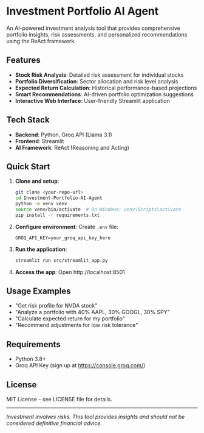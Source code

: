 # Investment Portfolio AI Agent

An AI-powered investment analysis tool that provides comprehensive portfolio insights, risk assessments, and personalized recommendations using the ReAct framework.

## Features

- **Stock Risk Analysis**: Detailed risk assessment for individual stocks
- **Portfolio Diversification**: Sector allocation and risk level analysis
- **Expected Return Calculation**: Historical performance-based projections
- **Smart Recommendations**: AI-driven portfolio optimization suggestions
- **Interactive Web Interface**: User-friendly Streamlit application

## Tech Stack

- **Backend**: Python, Groq API (Llama 3.1)
- **Frontend**: Streamlit
- **AI Framework**: ReAct (Reasoning and Acting)

## Quick Start

1. **Clone and setup**:
   ```bash
   git clone <your-repo-url>
   cd Investment-Portfolio-AI-Agent
   python -m venv venv
   source venv/bin/activate  # On Windows: venv\Scripts\activate
   pip install -r requirements.txt
   ```

2. **Configure environment**:
   Create `.env` file:
   ```
   GROQ_API_KEY=your_groq_api_key_here
   ```

3. **Run the application**:
   ```bash
   streamlit run src/streamlit_app.py
   ```

4. **Access the app**: Open http://localhost:8501

## Usage Examples

- "Get risk profile for NVDA stock"
- "Analyze a portfolio with 40% AAPL, 30% GOOGL, 30% SPY"
- "Calculate expected return for my portfolio"
- "Recommend adjustments for low risk tolerance"

## Requirements

- Python 3.8+
- Groq API Key (sign up at https://console.groq.com/)

## License

MIT License - see LICENSE file for details.

---

*Investment involves risks. This tool provides insights and should not be considered definitive financial advice.*